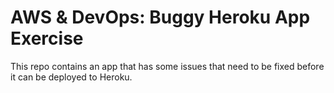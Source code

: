 # AWS & DevOps: Buggy Heroku App Exercise

This repo contains an app that has some issues that need to be fixed before it can be deployed to Heroku.
